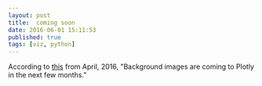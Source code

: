 ```yaml
---
layout: post
title:  coming soon
date: 2016-06-01 15:11:53
published: true
tags: [viz, python]
---
```


According to [this](http://community.plot.ly/t/set-image-as-background-python/864) from April, 2016, "Background images are coming to Plotly in the next few months."
